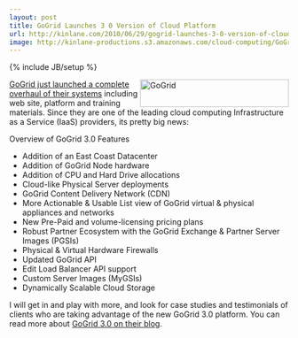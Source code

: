 ```yaml
---
layout: post
title: GoGrid Launches 3 0 Version of Cloud Platform
url: http://kinlane.com/2010/06/29/gogrid-launches-3-0-version-of-cloud-platform/
image: http://kinlane-productions.s3.amazonaws.com/cloud-computing/GoGrid.PNG
---
```

{% include JB/setup %}
<p>
     <a href="http://blog.gogrid.com/2010/06/29/welcome-to-gogrid-3-0/"><img class="alignnone c1" title="GoGrid" src="http://kinlane-productions.s3.amazonaws.com/cloud-computing/GoGrid.PNG"  width="268" height="50" align="right" />GoGrid just launched a complete overhaul of their systems</a> including web site, platform and training materials. Since they are one of the leading cloud computing Infrastructure as a Service (IaaS) providers, its pretty big news:
</p>

<p>
     Overview of GoGrid 3.0 Features
</p>
<ul class="mainlist">
     <li>Addition of an East Coast Datacenter
     </li>
     <li>Addition of GoGrid Node hardware
     </li>
     <li>Addition of CPU and Hard Drive allocations
     </li>
     <li>Cloud-like Physical Server deployments
     </li>
     <li>GoGrid Content Delivery Network (CDN)
     </li>
     <li>More Actionable &amp; Usable List view of GoGrid virtual &amp; physical appliances and networks
     </li>
     <li>New Pre-Paid and volume-licensing pricing plans
     </li>
     <li>Robust Partner Ecosystem with the GoGrid Exchange &amp; Partner Server Images (PGSIs)
     </li>
     <li>Physical &amp; Virtual Hardware Firewalls
     </li>
     <li>Updated GoGrid API
     </li>
     <li>Edit Load Balancer API support
     </li>
     <li>Custom Server Images (MyGSIs)
     </li>
     <li>Dynamically Scalable Cloud Storage
     </li>
</ul>
<p>
     I will get in and play with more, and look for case studies and testimonials of clients who are taking advantage of the new GoGrid 3.0 platform. You can read more about <a href="http://blog.gogrid.com/2010/06/29/welcome-to-gogrid-3-0/">GoGrid 3.0 on their blog</a>.
</p>
